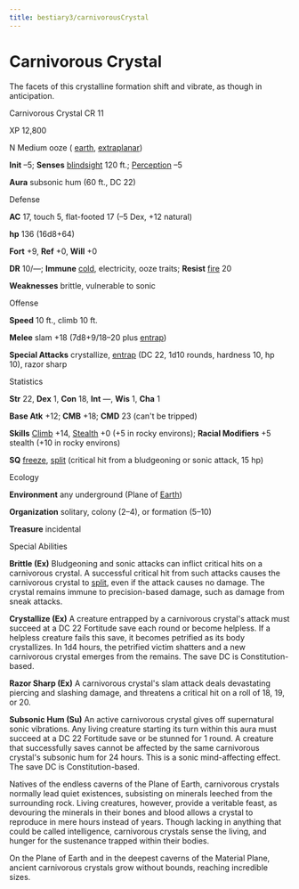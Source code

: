 ```yaml
---
title: bestiary3/carnivorousCrystal
---
```

# Carnivorous Crystal

The facets of this crystalline formation shift and vibrate, as though in anticipation.

Carnivorous Crystal CR 11

XP 12,800

N Medium ooze ( [earth](monster_dir/creatureTypes#_earth-subtype), [extraplanar](monsters/creatureTypes#_extraplanar-subtype))

**Init** –5; **Senses** [blindsight](monster_dir/universalMonsterRules#_blindsight) 120 ft.; [Perception](skills/perception#_perception) –5

**Aura** subsonic hum (60 ft., DC 22)

Defense

**AC** 17, touch 5, flat-footed 17 (–5 Dex, +12 natural)

**hp** 136 (16d8+64)

**Fort** +9, **Ref** +0, **Will** +0

**DR** 10/—; **Immune** [cold](monster_dir/creatureTypes#_cold-subtype), electricity, ooze traits; **Resist** [fire](monsters/creatureTypes#_fire-subtype) 20

**Weaknesses** brittle, vulnerable to sonic

Offense

**Speed** 10 ft., climb 10 ft.

**Melee** slam +18 (7d8+9/18–20 plus [entrap](monster_dir/universalMonsterRules#_entrap-(ex-or-su)))

**Special Attacks** crystallize, [entrap](monsters/universalMonsterRules#_entrap-(ex-or-su)) (DC 22, 1d10 rounds, hardness 10, hp 10), razor sharp

Statistics

**Str** 22, **Dex** 1, **Con** 18, **Int** —, **Wis** 1, **Cha** 1

**Base Atk** +12; **CMB** +18; **CMD** 23 (can't be tripped)

**Skills** [Climb](skill_dir/climb#_climb) +14, [Stealth](skills/stealth#_stealth) +0 (+5 in rocky environs); **Racial Modifiers** +5 stealth (+10 in rocky environs)

**SQ** [freeze](monster_dir/universalMonsterRules#_freeze), [split](monsters/universalMonsterRules#_split) (critical hit from a bludgeoning or sonic attack, 15 hp)

Ecology

**Environment** any underground (Plane of [Earth](monster_dir/creatureTypes#_earth-subtype))

**Organization** solitary, colony (2–4), or formation (5–10)

**Treasure** incidental

Special Abilities

**Brittle (Ex)** Bludgeoning and sonic attacks can inflict critical hits on a carnivorous crystal. A successful critical hit from such attacks causes the carnivorous crystal to [split](monsters/universalMonsterRules#_split), even if the attack causes no damage. The crystal remains immune to precision-based damage, such as damage from sneak attacks.

**Crystallize (Ex)** A creature entrapped by a carnivorous crystal's attack must succeed at a DC 22 Fortitude save each round or become helpless. If a helpless creature fails this save, it becomes petrified as its body crystallizes. In 1d4 hours, the petrified victim shatters and a new carnivorous crystal emerges from the remains. The save DC is Constitution-based.

**Razor Sharp (Ex)** A carnivorous crystal's slam attack deals devastating piercing and slashing damage, and threatens a critical hit on a roll of 18, 19, or 20.

**Subsonic Hum (Su)** An active carnivorous crystal gives off supernatural sonic vibrations. Any living creature starting its turn within this aura must succeed at a DC 22 Fortitude save or be stunned for 1 round. A creature that successfully saves cannot be affected by the same carnivorous crystal's subsonic hum for 24 hours. This is a sonic mind-affecting effect. The save DC is Constitution-based.

Natives of the endless caverns of the Plane of Earth, carnivorous crystals normally lead quiet existences, subsisting on minerals leeched from the surrounding rock. Living creatures, however, provide a veritable feast, as devouring the minerals in their bones and blood allows a crystal to reproduce in mere hours instead of years. Though lacking in anything that could be called intelligence, carnivorous crystals sense the living, and hunger for the sustenance trapped within their bodies.

On the Plane of Earth and in the deepest caverns of the Material Plane, ancient carnivorous crystals grow without bounds, reaching incredible sizes.

